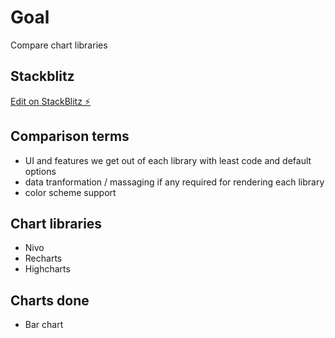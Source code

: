 # Goal 
Compare chart libraries 

## Stackblitz
[Edit on StackBlitz ⚡️](https://stackblitz.com/edit/react-ppip6a)

## Comparison terms
 - UI and features we get out of each library with least code and default options
 - data tranformation / massaging if any required for rendering each library
 - color scheme support

## Chart libraries
- Nivo
- Recharts
- Highcharts

## Charts done
- Bar chart 


